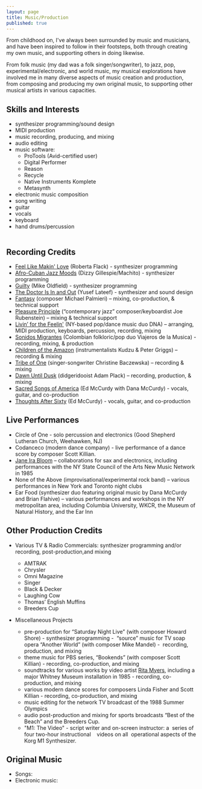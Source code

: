 ```yaml
---
layout: page
title: Music/Production
published: true
---
```


From childhood on, I've always been surrounded by music and musicians, and have been  inspired to follow in their footsteps, both through creating my own music, and supporting others in doing likewise. 

From folk music (my dad was a folk singer/songwriter), to jazz, pop, experimental/electronic, and world music, my musical explorations have involved me in many diverse aspects of music creation and production, from composing and producing my own original music, to supporting other musical artists in various capacities.

## Skills and Interests
- synthesizer programming/sound design
- MIDI production
- music recording, producing, and mixing
- audio editing
- music software:
  - ProTools (Avid-certified user)
  - Digital Performer
  - Reason
  - Recycle
  - Native Instruments Komplete
  - Metasynth
- electronic music composition
- song writing
- guitar
- vocals
- keyboard
- hand drums/percussion                                                                                      
## Recording Credits
- [Feel Like Makin' Love](http://www.allmusic.com/album/feel-like-makin-love-mw0000654661) (Roberta Flack) - synthesizer programming
- [Afro-Cuban Jazz Moods](http://www.allmusic.com/album/afro-cuban-jazz-moods-mw0000308238) (Dizzy Gillespie/Machito) - synthesizer programming
- [Guilty](http://www.allmusic.com/album/mike-oldfield-the-collection-mw0001424206/credits) (Mike Oldfield) - synthesizer programming
- [The Doctor Is In and Out](http://www.allmusic.com/album/the-doctor-is-in-out-mw0000228181) (Yusef Lateef) - synthesizer and sound design
- [Fantasy](http://www.cdbaby.com/cd/palmieri) (composer Michael Palmieri) – mixing, co-production, & technical support
- [Pleasure Principle](http://www.allmusic.com/album/pleasure-principle-mw0000463806/credits) (“contemporary jazz” composer/keyboardist Joe Rubenstein) – mixing & technical support
- [Livin’ for the Feelin'](http://www.amazon.com/gp/product/B00004T2N2/ref=cm_cr_pr_pb_item) (NY-based pop/dance music duo DNA) – arranging, MIDI production, keyboards, percussion, recording, mixing
- [Sonidos Migrantes](https://myspace.com/viajerosdelamusica/music/album/sonidos-migrantes-5703414) (Colombian folkloric/pop duo Viajeros de la Musica) - recording, mixing, & production
- [Children of the Amazon](http://www.amazon.com/Children-Amazon-Kudzu-Peter-Griggs/dp/B00000G1RZ) (instrumentalists Kudzu & Peter Griggs) – recording & mixing
- [Tribe of One](http://www.discogs.com/Christine-Baczewska-Tribe-Of-One/release/2616270) (singer-songwriter Christine Baczewska) – recording & mixing
- [Dawn Until Dusk](http://www.amazon.com/Dawn-Until-Dusk-Tribal-Didgeridoo/dp/B000001ZBE) (didgeridooist Adam Plack) – recording, production, & mixing
- [Sacred Songs of America](http://www.folkways.si.edu/ed-and-dana-mccurdy/on-jordans-stormy-banks-i-stand-sacred-songs-of-america/american-folk/music/album/smithsonian) (Ed McCurdy with Dana McCurdy) - vocals, guitar, and co-production
- [Thoughts After Sixty](https://itunes.apple.com/us/album/thoughts-after-sixty/id465674514) (Ed McCurdy) - vocals, guitar, and co-production

## Live Performances
- Circle of One - solo percussion and electronics (Good Shepherd Lutheran Church, Weehawken, NJ)
- Codanceco (modern dance company) - live performance of a dance score by composer Scott Killian. 
- [Jane Ira Bloom](http://www.janeirabloom.com/) – collaborations for sax and electronics, including performances with the NY State Council of the Arts New Music Network in 1985
- None of the Above (improvisational/experimental rock band) – various performances in New York and Toronto night clubs
- Ear Food (synthesizer duo featuring original music by Dana McCurdy and Brian Flahive) – various performances and workshops in the NY metropolitan area, including Columbia University, WKCR, the Museum of Natural History, and the Ear Inn

## Other Production Credits 
- Various TV & Radio Commercials: synthesizer programming and/or recording, post-production,and mixing  
  - AMTRAK
  - Chrysler
  - Omni Magazine
  - Singer
  - Black & Decker
  - Laughing Cow
  - Thomas’ English Muffins
  - Breeders Cup

- Miscellaneous Projects
  - pre-production for “Saturday Night Live” (with composer Howard Shore) - synthesizer programming
  -  “source” music for TV soap opera “Another World” (with composer Mike Mandel) -  recording,   production, and mixing
  - theme music for PBS series, “Bookends” (with composer Scott Killian) - recording, co-production, and mixing
  - soundtracks for various works by video artist [Rita Myers](http://www.eai.org/artistTitles.htm?id=402), including a major Whitney Museum
installation in 1985 - recording, co-production, and mixing
  - various modern dance scores for composers Linda Fisher and Scott Killian - recording, co-production, and mixing
  - music editing for the network TV broadcast of the 1988 Summer Olympics
  - audio post-production and mixing for sports broadcasts “Best of the Beach” and the Breeders Cup.
  - "M1: The Video" - script writer and on-screen instructor: a  series of four two-hour instructional    videos on all  operational aspects of the Korg M1 Synthesizer.

## Original Music
- Songs:
- Electronic music: 
